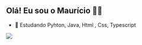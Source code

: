 ## Olá! Eu sou o Maurício 😶‍🌫️

- 🌱 Estudando Pyhton, Java, Html , Css, Typescript

<div>
    
<a href="https://github.com/mauricio-goulart">
  <img src="https://github-readme-stats.vercel.app/api?username=mauricio-goulart&coun_private=true&show_icons=true&theme=dark"/>
  


</div>

